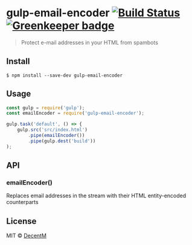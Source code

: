# gulp-email-encoder [![Build Status](https://travis-ci.org/DecentM/gulp-email-encoder.svg?branch=master)](https://travis-ci.org/DecentM/gulp-email-encoder) [![Greenkeeper badge](https://badges.greenkeeper.io/DecentM/gulp-email-encoder.svg)](https://greenkeeper.io/)

> Protect e-mail addresses in your HTML from spambots


## Install

```
$ npm install --save-dev gulp-email-encoder
```


## Usage

```js
const gulp = require('gulp');
const emailEncoder = require('gulp-email-encoder');

gulp.task('default', () => {
	gulp.src('src/index.html')
		.pipe(emailEncoder())
		.pipe(gulp.dest('build'))
);
```

## API

### emailEncoder()

Replaces email addresses in the stream with their HTML entity-encoded counterparts

## License

MIT © [DecentM](http://decentm.com)
